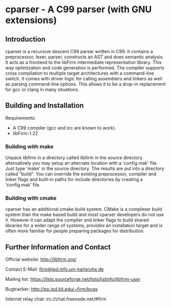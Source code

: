 cparser - A C99 parser (with GNU extensions)
============================================

Introduction
------------

cparser is a recursive descent C99 parser written in C99.  It contains a
preprocessor, lexer, parser, constructs an AST and does semantic analysis.  It
acts as a frontend to the libFirm intermediate representation library.  This
way optimization and code generation is performed. The compiler supports cross
compilation to multiple target architectures with a command-line switch.  It
comes with driver logic for calling assemblers and linkers as well as parsing
command-line options.  This allows it to be a drop-in replacement for gcc or
clang in many situations.

Building and Installation
-------------------------

Requirements:

* A C99 compiler (gcc and icc are known to work).
* libFirm-1.22

### Building with make

Unpack libfirm in a directory called libfirm in the source directory
alternatively you may setup an alternate location with a 'config.mak' file.
Just type 'make' in the source directory. The results are put into a directory
called "build". You can override the existing preprocessor, compiler and linker
flags and built-in paths for include directories by creating a 'config.mak'
file.

### Building with cmake

cparser has an additional cmake build system. CMake is a complexer build system
than the make based build and most cparser developers do not use it.  However
it can adapt the compiler and linker flags to build shared libraries for a
wider range of systems, provides an installation target and is often more
familiar for people preparing packages for distribution.

Further Information and Contact
-------------------------------

Official website: http://libfirm.org/

Contact E-Mail: firm@ipd.info.uni-karlsruhe.de

Mailing list: https://lists.sourceforge.net/lists/listinfo/libfirm-user

Bugtracker: http://pp.ipd.kit.edu/~firm/bugs

Internet relay chat: irc://chat.freenode.net/#firm
